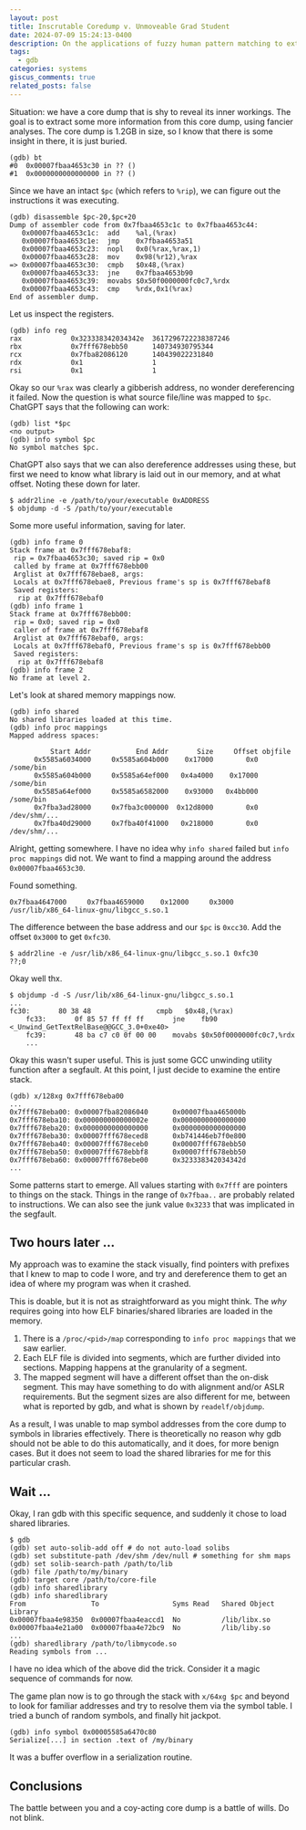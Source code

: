 ```yaml
---
layout: post
title: Inscrutable Coredump v. Unmoveable Grad Student
date: 2024-07-09 15:24:13-0400
description: On the applications of fuzzy human pattern matching to extract secrets from a corrupted core dump in the age of trillion parameter AI
tags:
  - gdb
categories: systems
giscus_comments: true
related_posts: false
---
```

Situation: we have a core dump that is shy to reveal its inner workings. The goal is to extract some more information from this core dump, using fancier analyses. The core dump is 1.2GB in size, so I know that there is some insight in there, it is just buried.

```gdb
(gdb) bt
#0  0x00007fbaa4653c30 in ?? ()
#1  0x0000000000000000 in ?? ()
```

Since we have an intact `$pc` (which refers to `%rip`), we can figure out the instructions it was executing.

```gdb
(gdb) disassemble $pc-20,$pc+20
Dump of assembler code from 0x7fbaa4653c1c to 0x7fbaa4653c44:
   0x00007fbaa4653c1c:  add    %al,(%rax)
   0x00007fbaa4653c1e:  jmp    0x7fbaa4653a51
   0x00007fbaa4653c23:  nopl   0x0(%rax,%rax,1)
   0x00007fbaa4653c28:  mov    0x98(%r12),%rax
=> 0x00007fbaa4653c30:  cmpb   $0x48,(%rax)
   0x00007fbaa4653c33:  jne    0x7fbaa4653b90
   0x00007fbaa4653c39:  movabs $0x50f0000000fc0c7,%rdx
   0x00007fbaa4653c43:  cmp    %rdx,0x1(%rax)
End of assembler dump.
```

Let us inspect the registers.

```gdb
(gdb) info reg
rax            0x323338342034342e  3617296722238387246
rbx            0x7fff678ebb50      140734930795344
rcx            0x7fba82086120      140439022231840
rdx            0x1                 1
rsi            0x1                 1
```

Okay so our `%rax` was clearly a gibberish address, no wonder dereferencing it failed. Now the question is what source file/line was mapped to `$pc`. ChatGPT says that the following can work:

```gdb
(gdb) list *$pc
<no output>
(gdb) info symbol $pc
No symbol matches $pc.
```

ChatGPT also says that we can also dereference addresses using these, but first we need to know what library is laid out in our memory, and at what offset. Noting these down for later.

```session
$ addr2line -e /path/to/your/executable 0xADDRESS
$ objdump -d -S /path/to/your/executable
```

Some more useful information, saving for later.

```gdb
(gdb) info frame 0
Stack frame at 0x7fff678ebaf8:
 rip = 0x7fbaa4653c30; saved rip = 0x0
 called by frame at 0x7fff678ebb00
 Arglist at 0x7fff678ebae8, args:
 Locals at 0x7fff678ebae8, Previous frame's sp is 0x7fff678ebaf8
 Saved registers:
  rip at 0x7fff678ebaf0
(gdb) info frame 1
Stack frame at 0x7fff678ebb00:
 rip = 0x0; saved rip = 0x0
 caller of frame at 0x7fff678ebaf8
 Arglist at 0x7fff678ebaf0, args:
 Locals at 0x7fff678ebaf0, Previous frame's sp is 0x7fff678ebb00
 Saved registers:
  rip at 0x7fff678ebaf8
(gdb) info frame 2
No frame at level 2.
```

Let's look at shared memory mappings now.

```gdb
(gdb) info shared
No shared libraries loaded at this time.
(gdb) info proc mappings
Mapped address spaces:

          Start Addr           End Addr       Size     Offset objfile
      0x5585a6034000     0x5585a604b000    0x17000        0x0 /some/bin
      0x5585a604b000     0x5585a64ef000   0x4a4000    0x17000 /some/bin
      0x5585a64ef000     0x5585a6582000    0x93000   0x4bb000 /some/bin
      0x7fba3ad28000     0x7fba3c000000  0x12d8000        0x0 /dev/shm/...
      0x7fba40d29000     0x7fba40f41000   0x218000        0x0 /dev/shm/...
```

Alright, getting somewhere. I have no idea why `info shared` failed but `info proc mappings` did not. We want to find a mapping around the address `0x00007fbaa4653c30`.

Found something.

```gdb
0x7fbaa4647000     0x7fbaa4659000    0x12000     0x3000 /usr/lib/x86_64-linux-gnu/libgcc_s.so.1
```

The difference between the base address and our `$pc` is `0xcc30`. Add the offset `0x3000` to get `0xfc30`.

```session
$ addr2line -e /usr/lib/x86_64-linux-gnu/libgcc_s.so.1 0xfc30
??;0
```

Okay well thx.

```session
$ objdump -d -S /usr/lib/x86_64-linux-gnu/libgcc_s.so.1
...
fc30:       80 38 48                cmpb   $0x48,(%rax)
    fc33:       0f 85 57 ff ff ff       jne    fb90 <_Unwind_GetTextRelBase@@GCC_3.0+0xe40>
    fc39:       48 ba c7 c0 0f 00 00    movabs $0x50f0000000fc0c7,%rdx
    ...
```

Okay this wasn't super useful. This is just some GCC unwinding utility function after a segfault. At this point, I just decide to examine the entire stack.

```gdb
(gdb) x/128xg 0x7fff678eba00
...
0x7fff678eba00: 0x00007fba82086040      0x00007fbaa465000b
0x7fff678eba10: 0x000000000000002e      0x0000000000000000
0x7fff678eba20: 0x0000000000000000      0x0000000000000000
0x7fff678eba30: 0x00007fff678eced8      0xb741446eb7f0e800
0x7fff678eba40: 0x00007fff678eceb0      0x00007fff678ebb50
0x7fff678eba50: 0x00007fff678ebbf8      0x00007fff678ebb50
0x7fff678eba60: 0x00007fff678ebe00      0x323338342034342d
...
```

Some patterns start to emerge. All values starting with `0x7fff` are pointers to things on the stack. Things in the range of `0x7fbaa..` are probably related to instructions. We can also see the junk value `0x3233` that was implicated in the segfault.
## Two hours later ...
My approach was to examine the stack visually, find pointers with prefixes that I knew to map to code I wore, and try and dereference them to get an idea of where my program was when it crashed.

This is doable, but it is not as straightforward as you might think. The *why* requires going into how ELF binaries/shared libraries are loaded in the memory.

1. There is a `/proc/<pid>/map` corresponding to `info proc mappings` that we saw earlier.
2. Each ELF file is divided into segments, which are further divided into sections. Mapping happens at the granularity of a segment.
3. The mapped segment will have a different offset than the on-disk segment. This may have something to do with alignment and/or ASLR requirements. But the segment sizes are also different for me, between what is reported by gdb, and what is shown by `readelf/objdump`.

As a result, I was unable to map symbol addresses from the core dump to symbols in libraries effectively. There is theoretically no reason why gdb should not be able to do this automatically, and it does, for more benign cases. But it does not seem to load the shared libraries for me for this particular crash. 

## Wait ...
Okay, I ran gdb with this specific sequence, and suddenly it chose to load shared libraries.

```gdb
$ gdb
(gdb) set auto-solib-add off # do not auto-load solibs
(gdb) set substitute-path /dev/shm /dev/null # something for shm maps
(gdb) set solib-search-path /path/to/lib
(gdb) file /path/to/my/binary
(gdb) target core /path/to/core-file
(gdb) info sharedlibrary
(gdb) info sharedlibrary
From                To                  Syms Read   Shared Object Library
0x00007fbaa4e98350  0x00007fbaa4eaccd1  No          /lib/libx.so 
0x00007fbaa4e21a00  0x00007fbaa4e72bc9  No          /lib/liby.so
...
(gdb) sharedlibrary /path/to/libmycode.so
Reading symbols from ...
```

I have no idea which of the above did the trick. Consider it a magic sequence of commands for now.

The game plan now is to go through the stack with `x/64xg $pc` and beyond to look for familiar addresses and try to resolve them via the symbol table. I tried a bunch of random symbols, and finally hit jackpot.

```gdb
(gdb) info symbol 0x00005585a6470c80
Serialize[...] in section .text of /my/binary
```
It was a buffer overflow in a serialization routine.

## Conclusions
The battle between you and a coy-acting core dump is a battle of wills. Do not blink.
